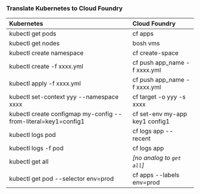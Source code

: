 ### Translate Kubernetes to Cloud Foundry

| Kubernetes                       | Cloud Foundry                   |
|:---------------------------------|:--------------------------------|
| kubectl get pods                 | cf apps                         |
| kubectl get nodes                | bosh vms                        |
| kubectl create namespace         | cf create-space                 |
| kubectl create -f xxxx.yml       | cf push app_name -f xxxx.yml    |
| kubectl apply -f xxxx.yml        | cf push app_name -f xxxx.yml    |
| kubectl set-context yyy --namespace xxxx | cf target -o yyy -s xxxx |
| kubectl create configmap my-config --from-literal=key1=config1 | cf set-env my-app key1 config1 |
| kubectl logs pod                 | cf logs app --recent        |
| kubectl logs -f pod              | cf logs app                 |
| kubectl get all                  | _[no analog to `get all`]_ |
| kubectl get pod --selector env=prod | cf apps --labels env=prod  |
